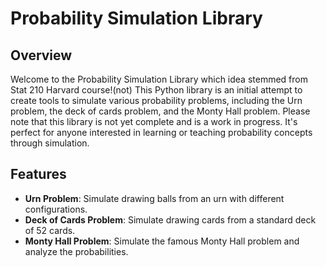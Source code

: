# Probability Simulation Library

## Overview

Welcome to the Probability Simulation Library which idea stemmed from Stat 210 Harvard course!(not) This Python library is an initial attempt to create tools to simulate various probability problems, including the Urn problem, the deck of cards problem, and the Monty Hall problem. Please note that this library is not yet complete and is a work in progress. It's perfect for anyone interested in learning or teaching probability concepts through simulation.

## Features

- **Urn Problem**: Simulate drawing balls from an urn with different configurations.
- **Deck of Cards Problem**: Simulate drawing cards from a standard deck of 52 cards.
- **Monty Hall Problem**: Simulate the famous Monty Hall problem and analyze the probabilities.
